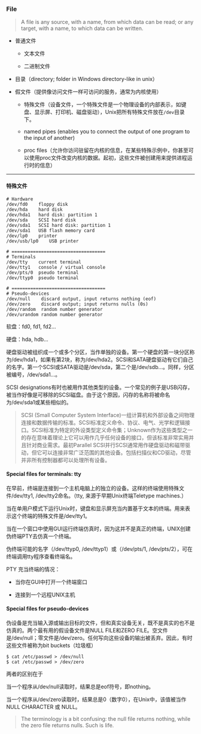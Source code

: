 ### File

> A file is any source, with a name, from which data can be read; or any target, with a name, to which data can be written.

- 普通文件
  
  - 文本文件
  
  - 二进制文件

- 目录（directory; folder in Windows directory-like in unix）

- 假文件（提供像访问文件一样可访问的服务，通常为内核使用）
  
  - 特殊文件（设备文件，一个特殊文件是一个物理设备的内部表示，如键盘、显示屏、打印机、磁盘驱动），Unix把所有特殊文件放在`/dev`目录下。
  
  - named pipes (enables you to connect the output of one program to the input of another)
  
  - proc files（允许你访问驻留在内核的信息，在某些特殊示例中，你甚至可以使用proc文件改变内核的数据。起初，这些文件被创建用来提供进程运行时的信息）

----

#### 特殊文件

```
# Hardware
/dev/fd0    floppy disk
/dev/hda    hard disk
/dev/hda1   hard disk: partition 1
/dev/sda    SCSI hard disk
/dev/sda1   SCSI hard disk: partition 1
/dev/sda1   USB flash memory card
/dev/lp0    printer
/dev/usb/lp0    USB printer

# ===================================
# Terminals
/dev/tty    current terminal
/dev/tty1   console / virtual console
/dev/pts/0  pseudo terminal
/dev/ttyp0  pseudo terminal

# ===================================
# Pseudo-devices
/dev/null    discard output, input returns nothing (eof)
/dev/zero    discard output; input returns nulls (0s)
/dev/random  random number generator
/dev/urandom random number generator 
```

软盘：fd0, fd1, fd2...

硬盘：hda, hdb...

硬盘驱动被组织成一个或多个分区，当作单独的设备。第一个硬盘的第一块分区称为/dev/hda1，如果有第2块，称为/dev/hda2。SCSI和SATA硬盘驱动有它们自己的名字。第一个SCSI或SATA驱动是/dev/sda，第二个是/dev/sdb...。同样，分区被编号，/dev/sda1...。

SCSI designations有时也被用作其他类型的设备。一个常见的例子是USB闪存，被当作好像是可移除的SCSI磁盘。由于这个原因，闪存的名称将被命名为/dev/sda1或某些相似的。

> SCSI (Small Computer System Interface)一组计算机和外部设备之间物理连接和数据传输的标准。SCSI标准定义命令、协议、电气、光学和逻辑接口。SCSI标准为特定的外设类型定义命令集；Unknown作为这些类型之一的存在意味着理论上它可以用作几乎任何设备的接口，但该标准非常实用并且针对商业需求。最初Parallel SCSI并行SCSI通常用作硬盘驱动和磁带驱动，但它可以连接非常广泛范围的其他设备。包括扫描仪和CD驱动，尽管并非所有控制器都可以处理所有设备。



#### Special files for terminals: tty

在早前，终端是连接到一个主机电脑上的独立的设备。这样的终端使用特殊文件/dev/tty1, /dev/tty2命名。（tty, 来源于早期Unix终端Teletype machines.）

当在单用户模式下运行Unix时，键盘和显示屏充当内置基于文本的终端。用来表示这个终端的特殊文件是/dev/tty1。

当在一个窗口中使用GUI运行终端仿真时，因为这并不是真正的终端，UNIX创建伪终端PTY去仿真一个终端。

伪终端可能的名字（/dev/ttyp0, /dev/ttyp1）或（/dev/pts/1, /dev/pts/2），可在终端调用tty程序查看终端名。

PTY 充当终端的情况：

- 当你在GUI中打开一个终端窗口

- 连接到一个远程UNIX主机

#### Special files for pseudo-devices

伪设备是充当输入源或输出目标的文件，但和真实设备无关，既不是真实的也不是仿真的。两个最有用的假设备文件是NULL FILE和ZERO FILE。空文件是/dev/null；零文件是/dev/zero。任何写向这些设备的输出被丢弃。因此，有时这些文件被称为bit buckets（垃圾框）

```
$ cat /etc/passwd > /dev/null
$ cat /etc/passwd > /dev/zero
```

两者的区别在于

当一个程序从/dev/null读取时，结果总是eof符号，即nothing。

当一个程序从/dev/zero读取时，结果总是0（数字0），在Unix中，该值被当作NULL CHARACTER 或 NULL。

> The terminology is a bit confusing: the null file returns nothing, while the zero file returns nulls. Such is life.
